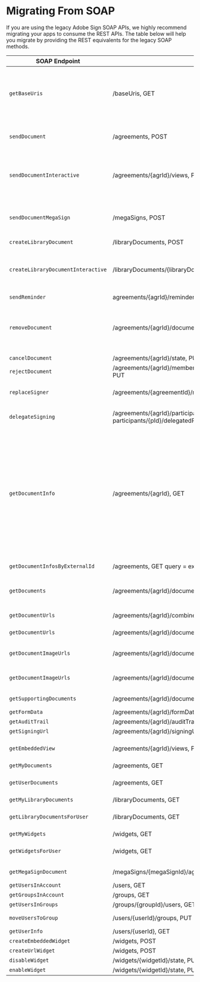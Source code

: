 # Migrating From SOAP

If you are using the legacy Adobe Sign SOAP APIs, we highly recommend migrating your apps to consume the REST APIs. The table below will help you migrate by providing the REST equivalents for the legacy SOAP methods.

| **SOAP Endpoint** | **REST Endpoint** | **Description** |
| --- | --- | --- |
| `getBaseUris` | /baseUris, GET | Base URIs: API calls starting v5 of REST API must be made on a specific base URL obtained either from the api\_access\_point returned from the OAuth workflow or by making a call to the `GET /baseUris` endpoint. |
| `sendDocument` | /agreements, POST | SenderInfo is represented through `x-api-user`. Files are specified through /transientDocuments. |
| `sendDocumentInteractive` | /agreements/{agrId}/views, POST | From v6 onwards, the interactive views can be specified and obtained from the `POST /agreements/{agrId}/views` endpoint for the interactive behavior. |
| `sendDocumentMegaSign` | /megaSigns, POST | MegaSign allows sending the same agreement to multiple recipients and creating a separate instance of agreement for each recipient. |
| `createLibraryDocument` | /libraryDocuments, POST |   |
| `createLibraryDocumentInteractive` | /libraryDocuments/{libraryDocumentId}, POST | From v6 onwards, the interactive views can be specified and obtained from the `POST /agreements/{agrId}/views` endpoint for the interactive behavior. |
| `sendReminder` | agreements/{agrId}/reminders, POST |   |
| `removeDocument` | /agreements/{agrId}/documents, DELETE | To delete the documents of agreements, use the `DELETE /agreements/{agrId}/documents` endpoint; and to remove it from Manage Page(GET /agreements), use `PUT /agreements/{agrId}/visibility` |
| `cancelDocument` | /agreements/{agrId}/state, PUT | Cancel: Called by sender. |
| `rejectDocument` | /agreements/{agrId}/members/participantSets/{psId}/participants/{pId}/reject, PUT | Reject: Called by current signer. |
| `replaceSigner` | /agreements/{agreementId}/members/participantSets/{participantSetId}, PUT | Replace: Called by sender. Both the original signer and new one can sign, |
| `delegateSigning` | /agreements/{agrId}/participantSets/{psId}/ participants/{pId}/delegatedParticipantSet, POST | Delegate: Called by signer. Both the delegator and delegatee can sign, |
| `getDocumentInfo` | /agreements/{agrId}, GET | In SOAP API, `getDocumentInfo`, `getDocuments`, `getAuditTrail` etc. work on `documentKeys`, which can be an ID for an agreement, widget, or library document. The REST API demarcates these as separate resources (cleaner design and strongly typed) and hence, based on the kind of resource you are working on, there is a corresponding /libraryDocuments, /widgets to these. Example: `/widgets/{widgetId}, GET` will getDocumentInfo for `widgetId`, and similarly for documents, audit trail, etc. |
| `getDocumentInfosByExternalId` | /agreements, GET query = externalId | `externalId` can be used to map your internal IDs to eSign IDs. |
| `getDocuments` | /agreements/{agrId}/documents, GET | REST returns a list of document IDs that can be provided to the following endpoint to get a document stream. |
| `getDocumentUrls` | /agreements/{agrId}/combinedDocument/url, GET | Retrieve the URL of the combined document. |
| `getDocumentUrls` | /agreements/{agrId}/documents/{docId}/url, GET | Retrieve the URL of an individual document. |
| `getDocumentImageUrls` | /agreements/{agrId}/documents/imageUrls, GET | Retrieve the image URLs of all the visible pages of an agreement. |
| `getDocumentImageUrls` | /agreements/{agrId}/documents/{docId}/imageUrls, GET | Retrieve image URLs of all the visible pages of an agreement&rsquo;s document. |
| `getSupportingDocuments` | /agreements/{agrId}/documents, GET | Can also specify the content format. |
| `getFormData` | /agreements/{agrId}/formData, GET | Returns a CSV file stream. |
| `getAuditTrail` | /agreements/{agrId}/auditTrail, GET |   |
| `getSigningUrl` | /agreements/{agrId}/signingUrls, GET |   |
| `getEmbeddedView` | /agreements/{agrId}/views, POST | Use the name = DOCUMENT to get the embedded view of an agreement. |
| `getMyDocuments` | /agreements, GET |   |
| `getUserDocuments` | /agreements, GET | Use `x-api-user` for specifying the user whose agreements are to be retrieved. |
| `getMyLibraryDocuments` | /libraryDocuments, GET |   |
| `getLibraryDocumentsForUser` | /libraryDocuments, GET | Use `x-api-user` for specifying the user whose library documents are to be retrieved. |
| `getMyWidgets` | /widgets, GET |   |
| `getWidgetsForUser` | /widgets, GET | Use `x-api-user` for specifying the user whose widgets are to be retrieved. |
| `getMegaSignDocument` | /megaSigns/{megaSignId}/agreements, GET | Get all child agreement IDs of the parent MegaSign. |
| `getUsersInAccount` | /users, GET |   |
| `getGroupsInAccount` | /groups, GET |   |
| `getUsersInGroups` | /groups/{groupId}/users, GET |   |
| `moveUsersToGroup` | /users/{userId}/groups, PUT | Specify the new `groupId` in the request. |
| `getUserInfo` | /users/{userId}, GET |   |
| `createEmbeddedWidget` | /widgets, POST |   |
| `createUrlWidget` | /widgets, POST |   |
| `disableWidget` | /widgets/{widgetId}/state, PUT | Use status value as `INACTIVE`. |
| `enableWidget` | /widgets/{widgetId}/state, PUT | Use status value as `ACTIVE`. |

